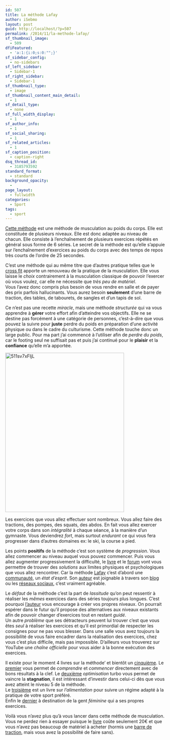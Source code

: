 ```yaml
---
id: 507
title: La méthode Lafay
author: iSebmo
layout: post
guid: http://localhost/?p=507
permalink: /2014/11/la-methode-lafay/
sf_thumbnail_image:
  - 509
dfiFeatured:
  - 'a:1:{i:0;s:0:"";}'
sf_sidebar_config:
  - no-sidebars
sf_left_sidebar:
  - Sidebar-1
sf_right_sidebar:
  - Sidebar-1
sf_thumbnail_type:
  - image
sf_thumbnail_content_main_detail:
  - 1
sf_detail_type:
  - none
sf_full_width_display:
  - 1
sf_author_info:
  - 1
sf_social_sharing:
  - 1
sf_related_articles:
  - 1
sf_caption_position:
  - caption-right
dsq_thread_id:
  - 3185793592
standard_format:
  - standard
background_opacity:
  - 
page_layout:
  - fullwidth
categories:
  - Sport
tags:
  - sport
---
```

[Cette méthode][1] est une méthode de musculation au poids du corps. Elle est constituée de plusieurs niveaux. Elle est donc adaptée au niveau de chacun. Elle consiste à l’enchaînement de plusieurs exercices répétés en général sous forme de 6 séries. Le secret de la méthode est qu’elle s’appuie sur l’enchaînement d’exercices au poids du corps avec des temps de repos très courts de l’ordre de 25 secondes.

C’est une méthode qui au même titre que d’autres pratique telles que le [cross fit][2] apporte un renouveau de la pratique de la musculation. Elle vous laisse le *choix* contrairement à la musculation classique de pouvoir l’exercer où vous voulez, car elle ne nécessite que *très peu de matériel*.  
Vous l’avez donc compris plus besoin de vous rendre en salle et de payer des prix parfois hallucinants. Vous aurez besoin **seulement** d’une barre de traction, des tables, de tabourets, de sangles et d’un tapis de sol.

Ce n’est pas une recette *miracle*, mais une méthode *structurée* qui va vous apprendre à **gérer** votre effort afin d’atteindre vos objectifs. Elle ne se destine pas forcément à une catégorie de personnes, c’est-à-dire que vous pouvez la suivre pour **juste** perdre du poids en préparation d’une activité physique ou dans le cadre du culturisme. Cette méthode touche donc un large public. Pour ma part j’ai commencé à l’utiliser afin de *perdre du poids*, car le footing seul ne suffisait pas et puis j’ai continué pour le **plaisir** et la **confiance** qu’elle m’a apportée.

[<img class="aligncenter size-full wp-image-510" src="http://localhost/wp-content/uploads/2014/10/511sv7xFIjL.jpg" alt="511sv7xFIjL" width="374" height="500" />][3]

Les exercices que vous allez effectuer sont nombreux. Vous allez faire des tractions, des pompes, des squats, des abdos. En fait vous allez exercer votre corps dans son *intégralité* à chaque séance, à la manière d’un gymnaste. Vous deviendrez *fort*, mais surtout *endurant* ce qui vous fera progresser dans d’autres domaines ex: le ski, la course a pied.

Les points **positifs** de la méthode c’est son système de *progression*. Vous allez commencer au niveau auquel vous pouvez commencer. Puis vous allez augmenter progressivement la difficulté, le [livre][1] et le [forum][4] vont vous permettre de trouver des *solutions* aux limites physiques et psychologiques que vous allez rencontrer. Car la méthode [Lafay][1] c’est d’abord une [communauté][5], un *état d’esprit*. Son [auteur][6] est joignable à travers son [blog][6] ou les [réseaux sociaux][5], c’est vraiment agréable.

Le *défaut* de la méthode c’est la part de *lassitude* qu’on peut ressentir à réaliser les *mêmes* exercices dans des séries toujours plus longues. C’est pourquoi [l’auteur][7] vous encourage à créer vos propres niveaux. On pourrait espérer dans le futur qu’il propose des alternatives aux niveaux existants afin de pouvoir changer d’exercices tout en restant *guidé*.  
Un autre *problème* que ses détracteurs peuvent lui trouver c’est que vous êtes *seul* à réaliser les exercices et qu’il est primordial de respecter les consignes pour ne pas vous blesser. Dans une salle vous avez toujours la possibilité de vous faire encadrer dans la réalisation des exercices, chez vous c’est plus difficile, mais pas impossible. D’ailleurs vous trouverez sur YouTube une *chaîne officielle* pour vous aider à la bonne exécution des exercices.

Il existe pour le moment 4 livres sur la méthode’ et bientôt un [cinquième][8]. Le [premier][1] vous permet de *comprendre* et *commencer* directement avec de bons résultats à la clef. Le [deuxième][9] *optimisation* turbo vous permet de vaincre la **stagnation**, il est intéressant d’investir dans celui-ci dès que vous avez atteint le niveau 5 de la méthode.  
Le [troisième][10] est un livre sur *l’alimentation* pour suivre un régime adapté à la pratique de votre sport préféré.  
Enfin le [dernier][11] à destination de la gent *féminine* qui a ses propres exercices.

Voilà vous n’avez plus qu’à vous lancer dans cette méthode de musculation. Vous ne perdez rien à essayer puisque le [livre][1] coûte seulement 20€ et que vous n’avez pas beaucoup de matériel à acheter (hormis une [barre de traction][12], mais vous avez la possibilité de faire sans).

 [1]: http://www.amazon.fr/gp/product/2851806424/ref=as_li_tl?ie=UTF8&camp=1642&creative=19458&creativeASIN=2851806424&linkCode=as2&tag=tfadafr-21&linkId=A4IZKSA3T5X53FNC
 [2]: http://www.amazon.fr/gp/product/2851808478/ref=as_li_tl?ie=UTF8&camp=1642&creative=19458&creativeASIN=2851808478&linkCode=as2&tag=tfadafr-21&linkId=6EW6KXO7H3M5GI56
 [3]: http://localhost/wp-content/uploads/2014/10/511sv7xFIjL.jpg
 [4]: http://musculaction.com/forum/
 [5]: https://www.facebook.com/MethodeLAFAY
 [6]: http://olivier-lafay.com
 [7]: Link
 [8]: http://www.amazon.fr/gp/product/2851809091/ref=as_li_tl?ie=UTF8&camp=1642&creative=19458&creativeASIN=2851809091&linkCode=as2&tag=tfadafr-21&linkId=L3KNKC2GHHCR2OAW
 [9]: http://www.amazon.fr/gp/product/2851807269/ref=as_li_tl?ie=UTF8&camp=1642&creative=19458&creativeASIN=2851807269&linkCode=as2&tag=tfadafr-21&linkId=A7EG5O6NH7D55CZY
 [10]: http://www.amazon.fr/gp/product/2851807919/ref=as_li_tl?ie=UTF8&camp=1642&creative=19458&creativeASIN=2851807919&linkCode=as2&tag=tfadafr-21&linkId=VH4HC4PVD4TDIRI5
 [11]: http://www.amazon.fr/gp/product/2851806874/ref=as_li_tl?ie=UTF8&camp=1642&creative=19458&creativeASIN=2851806874&linkCode=as2&tag=tfadafr-21&linkId=CZX4DK5U2GM2L7U4
 [12]: http://www.amazon.fr/gp/product/B004J54378/ref=as_li_tl?ie=UTF8&camp=1642&creative=19458&creativeASIN=B004J54378&linkCode=as2&tag=tfadafr-21&linkId=YF6TFBYCAOGUHJCK